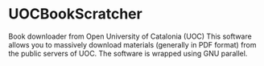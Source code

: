 # UOCBookScratcher
Book downloader from Open University of Catalonia (UOC)
This software allows you to massively download materials (generally in PDF format) from the public servers of UOC. The software is wrapped using GNU parallel. 
